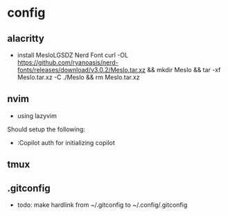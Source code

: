 # config

## alacritty

- install MesloLGSDZ Nerd Font
  curl -OL https://github.com/ryanoasis/nerd-fonts/releases/download/v3.0.2/Meslo.tar.xz && mkdir Meslo && tar -xf Meslo.tar.xz -C ./Meslo && rm Meslo.tar.xz

## nvim

- using lazyvim

Should setup the following:

- :Copilot auth
  for initializing copilot

## tmux

## .gitconfig

- todo: make hardlink from ~/.gitconfig to ~/.config/.gitconfig
